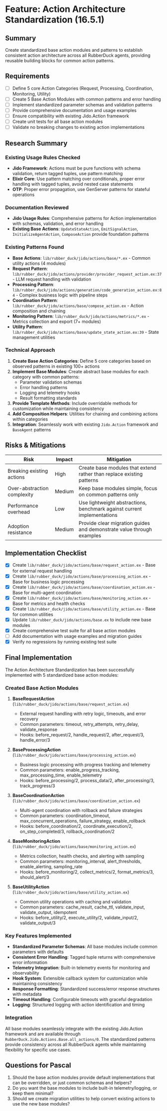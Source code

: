 # Feature: Action Architecture Standardization (16.5.1)

## Summary
Create standardized base action modules and patterns to establish consistent action architecture across all RubberDuck agents, providing reusable building blocks for common action patterns.

## Requirements
- [ ] Define 5 core Action Categories (Request, Processing, Coordination, Monitoring, Utility)
- [ ] Create 5 Base Action Modules with common patterns and error handling
- [ ] Implement standardized parameter schemas and validation patterns
- [ ] Provide comprehensive documentation and usage examples
- [ ] Ensure compatibility with existing Jido.Action framework
- [ ] Create unit tests for all base action modules
- [ ] Validate no breaking changes to existing action implementations

## Research Summary

### Existing Usage Rules Checked
- **Jido Framework**: Actions must be pure functions with schema validation, return tagged tuples, use pattern matching
- **Elixir Core**: Use pattern matching over conditionals, proper error handling with tagged tuples, avoid nested case statements
- **OTP**: Proper error propagation, use GenServer patterns for stateful operations

### Documentation Reviewed
- **Jido Usage Rules**: Comprehensive patterns for Action implementation with schemas, validation, and error handling
- **Existing Base Actions**: `UpdateStateAction`, `EmitSignalAction`, `InitializeAgentAction`, `ComposeAction` provide foundation patterns

### Existing Patterns Found
- **Base Actions**: `lib/rubber_duck/jido/actions/base/*.ex` - Common utility actions (4 modules)
- **Request Pattern**: `lib/rubber_duck/jido/actions/provider/provider_request_action.ex:37` - LLM request handling with validation
- **Processing Pattern**: `lib/rubber_duck/jido/actions/generation/code_generation_action.ex:84` - Complex business logic with pipeline steps
- **Coordination Pattern**: `lib/rubber_duck/jido/actions/base/compose_action.ex` - Action composition and chaining
- **Monitoring Pattern**: `lib/rubber_duck/jido/actions/metrics/*.ex` - Metrics collection and export (7+ modules)
- **Utility Pattern**: `lib/rubber_duck/jido/actions/base/update_state_action.ex:39` - State management utilities

### Technical Approach
1. **Create Base Action Categories**: Define 5 core categories based on observed patterns in existing 100+ actions
2. **Implement Base Modules**: Create abstract base modules for each category with common patterns:
   - Parameter validation schemas
   - Error handling patterns  
   - Logging and telemetry hooks
   - Result formatting standards
3. **Provide Template Methods**: Include overridable methods for customization while maintaining consistency
4. **Add Composition Helpers**: Utilities for chaining and combining actions within categories
5. **Integration**: Seamlessly work with existing `Jido.Action` framework and `BaseAgent` patterns

## Risks & Mitigations
| Risk | Impact | Mitigation |
|------|--------|------------|
| Breaking existing actions | High | Create base modules that extend rather than replace existing patterns |
| Over-abstraction complexity | Medium | Keep base modules simple, focus on common patterns only |
| Performance overhead | Low | Use lightweight abstractions, benchmark against current implementations |
| Adoption resistance | Medium | Provide clear migration guides and demonstrate value through examples |

## Implementation Checklist
- [x] Create `lib/rubber_duck/jido/actions/base/request_action.ex` - Base for external request handling
- [x] Create `lib/rubber_duck/jido/actions/base/processing_action.ex` - Base for business logic processing  
- [x] Create `lib/rubber_duck/jido/actions/base/coordination_action.ex` - Base for multi-agent coordination
- [x] Create `lib/rubber_duck/jido/actions/base/monitoring_action.ex` - Base for metrics and health checks
- [x] Create `lib/rubber_duck/jido/actions/base/utility_action.ex` - Base for common utilities
- [x] Update `lib/rubber_duck/jido/actions/base.ex` to include new base modules
- [x] Create comprehensive test suite for all base action modules
- [ ] Add documentation with usage examples and migration guides
- [x] Verify no regressions by running existing test suite

## Final Implementation

The Action Architecture Standardization has been successfully implemented with 5 standardized base action modules:

### Created Base Action Modules

1. **BaseRequestAction** (`lib/rubber_duck/jido/actions/base/request_action.ex`)
   - External request handling with retry logic, timeouts, and error recovery
   - Common parameters: timeout, retry_attempts, retry_delay, validate_response
   - Hooks: before_request/2, handle_request/2, after_request/3, handle_error/3
   
2. **BaseProcessingAction** (`lib/rubber_duck/jido/actions/base/processing_action.ex`)
   - Business logic processing with progress tracking and telemetry
   - Common parameters: enable_progress_tracking, max_processing_time, enable_telemetry
   - Hooks: before_processing/2, process_data/2, after_processing/3, track_progress/3
   
3. **BaseCoordinationAction** (`lib/rubber_duck/jido/actions/base/coordination_action.ex`)
   - Multi-agent coordination with rollback and failure strategies
   - Common parameters: coordination_timeout, max_concurrent_operations, failure_strategy, enable_rollback
   - Hooks: before_coordination/2, coordinate_execution/2, on_step_completed/3, rollback_coordination/2
   
4. **BaseMonitoringAction** (`lib/rubber_duck/jido/actions/base/monitoring_action.ex`)
   - Metrics collection, health checks, and alerting with sampling
   - Common parameters: monitoring_interval, alert_thresholds, enable_alerting, sampling_rate
   - Hooks: before_monitoring/2, collect_metrics/2, format_metrics/3, should_alert/3
   
5. **BaseUtilityAction** (`lib/rubber_duck/jido/actions/base/utility_action.ex`)
   - Common utility operations with caching and validation
   - Common parameters: cache_result, cache_ttl, validate_input, validate_output, idempotent
   - Hooks: before_utility/2, execute_utility/2, validate_input/2, validate_output/3

### Key Features Implemented

- **Standardized Parameter Schemas**: All base modules include common parameters with defaults
- **Consistent Error Handling**: Tagged tuple returns with comprehensive error information
- **Telemetry Integration**: Built-in telemetry events for monitoring and observability
- **Hook System**: Extensible callback system for customization while maintaining consistency  
- **Response Formatting**: Standardized success/error response structures with metadata
- **Timeout Handling**: Configurable timeouts with graceful degradation
- **Logging**: Structured logging with action identification and timing

### Integration

All base modules seamlessly integrate with the existing Jido.Action framework and are available through `RubberDuck.Jido.Actions.Base.all_actions/0`. The standardized patterns provide consistency across all RubberDuck agents while maintaining flexibility for specific use cases.

## Questions for Pascal
1. Should the base action modules provide default implementations that can be overridden, or just common schemas and helpers?
2. Do you want the base modules to include built-in telemetry/logging, or keep them minimal?
3. Should we create migration utilities to help convert existing actions to use the new base modules?